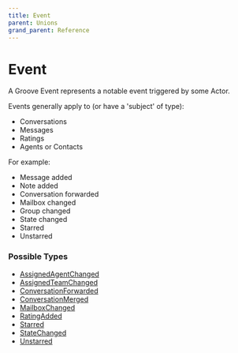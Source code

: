 ```yaml
---
title: Event
parent: Unions
grand_parent: Reference
---
```


# Event

A Groove Event represents a notable event triggered by some Actor.

Events generally apply to (or have a 'subject' of type):
  - Conversations
  - Messages
  - Ratings
  - Agents or Contacts

For example:
  - Message added
  - Note added
  - Conversation forwarded
  - Mailbox changed
  - Group changed
  - State changed
  - Starred
  - Unstarred

<h3 id="fields">Possible Types</h3>

<ul>

  <li><a href="/docs/reference/object/assigned_agent_changed">AssignedAgentChanged</a></li>

  <li><a href="/docs/reference/object/assigned_team_changed">AssignedTeamChanged</a></li>

  <li><a href="/docs/reference/object/conversation_forwarded">ConversationForwarded</a></li>

  <li><a href="/docs/reference/object/conversation_merged">ConversationMerged</a></li>

  <li><a href="/docs/reference/object/mailbox_changed">MailboxChanged</a></li>

  <li><a href="/docs/reference/object/rating_added">RatingAdded</a></li>

  <li><a href="/docs/reference/object/starred">Starred</a></li>

  <li><a href="/docs/reference/object/state_changed">StateChanged</a></li>

  <li><a href="/docs/reference/object/unstarred">Unstarred</a></li>

</ul>

